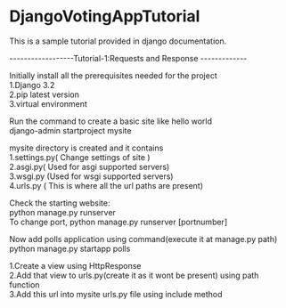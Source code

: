 # DjangoVotingAppTutorial  
This is a sample tutorial provided in django documentation.  
  
------------------Tutorial-1:Requests and Response -------------     
  
Initially install all the prerequisites needed for the project   
1.Django 3.2   
2.pip latest version   
3.virtual environment   
  
Run the command to create a basic site like hello world   
django-admin startproject mysite    

mysite directory is created and it contains     
1.settings.py( Change settings of site )   
2.asgi.py( Used for asgi supported servers)   
3.wsgi.py (Used for wsgi supported servers)   
4.urls.py ( This is where all the url paths are present)   
   
Check the starting website:   
python manage.py runserver   
To change port, python manage.py runserver [portnumber]   
      
Now add polls application using command(execute it at manage.py path)    
python manage.py startapp polls    
      
1.Create a view using HttpResponse   
2.Add that view to urls.py(create it as it wont be present) using path function   
3.Add this url into mysite urls.py file using include method   
  

  
  


